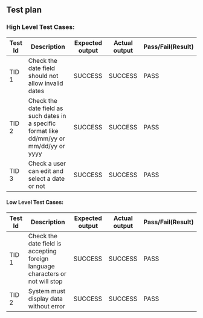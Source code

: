 ## Test plan

### High Level Test Cases:
| Test Id |	Description |	Expected output |	Actual output |	Pass/Fail(Result) |
|-------|----------------|---------|------|------|
| TID 1 | Check the date field should not allow invalid dates | SUCCESS |	SUCCESS |	PASS 
| TID 2 | Check the date field as such dates in a specific format like dd/mm/yy or mm/dd/yy or yyyy|	SUCCESS	| SUCCESS	 | PASS
| TID 3	| Check a user can edit and select a date or not |	SUCCESS |	SUCCESS	|PASS


#### Low Level Test Cases:
| Test Id |	Description |	Expected output |	Actual output |	Pass/Fail(Result) |
|------|------|------|------|------|
| TID 1 |Check the date field is accepting foreign language characters or not will stop | SUCCESS | SUCCESS | PASS 
| TID 2 |System must display data without error | SUCCESS | SUCCESS |  PASS

